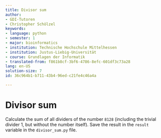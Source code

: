 ```yaml
---
title: Divisor sum
author:
- GDI-Tutoren
- Christopher Schölzel
keywords:
- language: python
- semester: 1
- major: bioinformatics
- institution: Technische Hochschule Mittelhessen
- institution: Justus-Liebig-Universität
- course: Grundlagen der Informatik
- translated-from: f861b8cf-3bf6-4786-8efc-601df3c73a28
lang: en-US
solution-size: 7
id: 36c964b1-b711-43b4-96ed-c21fe4c46a4a

---
```

# Divisor sum

Calculate the sum of all dividers of the number `8128` (including the trivial divider 1, but without the number itself).
Save the result in the `result` variable in the `divisor_sum.py` file.
